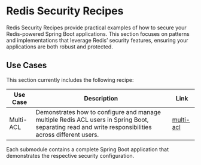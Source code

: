 # Redis Security Recipes
Redis Security Recipes provide practical examples of how to secure your Redis-powered Spring Boot applications. This section focuses on patterns and implementations that leverage Redis’ security features, ensuring your applications are both robust and protected.

## Use Cases

This section currently includes the following recipe:

| Use Case  | Description                                                                                                                                          | Link                     |
|-----------|------------------------------------------------------------------------------------------------------------------------------------------------------|--------------------------|
| Multi-ACL | Demonstrates how to configure and manage multiple Redis ACL users in Spring Boot, separating read and write responsibilities across different users. | [multi-acl](./multi-acl) |                                                                                                                                                      |      |

Each submodule contains a complete Spring Boot application that demonstrates the respective security configuration.